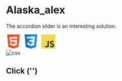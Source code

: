 #   Alaska_alex

The accordion slider is an interesting solution.

<div>
  <img src="https://github.com/devicons/devicon/blob/master/icons/html5/html5-original.svg" title="html5" alt="html5" width="40" height="40"/>&nbsp
  <img src="https://github.com/devicons/devicon/blob/master/icons/css3/css3-original.svg" title="css" alt="css" width="40" height="40"/>&nbsp
  <img src="https://github.com/devicons/devicon/blob/master/icons/javascript/javascript-original.svg" title="javascript" alt="javascript" width="40" height="40"/>&nbsp 
</div>
 
 <img src="./readme-images/screencapture-127-0-0-1-5500-index-html-2023-11-09-22_28_31.png" title="css" alt="css" width="400" height="200"/>

## Click ('')
